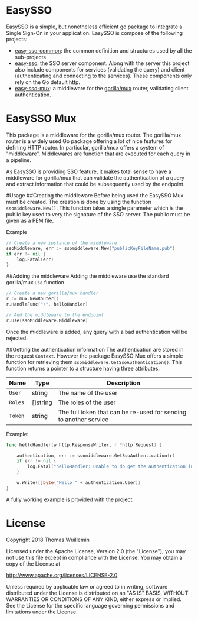 # EasySSO
EasySSO is a simple, but nonetheless efficient go package to integrate a Single Sign-On in your application. EasySSO is compose of the following projects:

 * [easy-sso-common](https://bitbucket.org/twuillemin/easy-sso-common): the common definition and structures used by all the sub-projects
 * [easy-sso](https://bitbucket.org/twuillemin/easy-sso): the SSO server component. Along with the server this project also include components for services (validating the query) and client (authenticating and connecting to the services). These components only rely on the Go default http.
 * [easy-sso-mux](https://bitbucket.org/twuillemin/easy-sso-mux): a middleware for the [gorilla/mux](https://github.com/gorilla/mux) router, validating client authentication.


# EasySSO Mux
This package is a middleware for the gorilla/mux router. The gorilla/mux router is a widely used Go package offering
a lot of nice features for defining HTTP router. In particular, gorilla/mux offers a system of "middleware". Middlewares
are function that are executed for each query in a pipeline.

As EasySSO is providing SSO feature, it makes total sense to have a middleware for gorilla/mux that can validate the
authentication of a query and extract information that could be subsequently used by the endpoint.

#Usage
##Creating the middleware
Before being used the EasySSO Mux must be created. The creation is done by using the function `ssomiddleware.New()`. 
This function takes a single parameter which is the public key used to very the signature of the SSO server. The public
must be given as a PEM file.

Example
```go
// Create a new instance of the middleware
ssoMiddleware, err := ssomiddleware.New("publicKeyFileName.pub")
if err != nil {
    log.Fatal(err)
}
```
##Adding the middleware
Adding the middleware use the standard gorilla/mux `Use` function

```go
// Create a new gorilla/mux handler
r := mux.NewRouter()
r.HandleFunc("/", helloHandler)

// Add the middleware to the endpoint
r.Use(ssoMiddleware.Middleware)
```

Once the middleware is added, any query with a bad authentication will be rejected.

##Getting the authentication information
The authentication are stored in the request `Context`. However the package EasySSO Mux offers a simple function for
retrieving them `ssomiddleware.GetSsoAuthentication()`. This function returns a pointer to a structure having three 
attributes:


Name     |  Type    | Description
-------- | -------- | -------------------------------------------------------------------
`User`   | string   | The name of the user
`Roles`  | []string | The roles of the user
`Token`  | string   | The full token that can be re-used for sending to another service

Example:

```go
func helloHandler(w http.ResponseWriter, r *http.Request) {

	authentication, err := ssomiddleware.GetSsoAuthentication(r)
	if err != nil {
		log.Fatal("helloHandler: Unable to do get the authentication information", err)
	}

	w.Write([]byte("Hello " + authentication.User))
}
```

A fully working example is provided with the project.

# License

Copyright 2018 Thomas Wuillemin

Licensed under the Apache License, Version 2.0 (the "License");
you may not use this file except in compliance with the License.
You may obtain a copy of the License at

http://www.apache.org/licenses/LICENSE-2.0

Unless required by applicable law or agreed to in writing, software
distributed under the License is distributed on an "AS IS" BASIS,
WITHOUT WARRANTIES OR CONDITIONS OF ANY KIND, either express or implied.
See the License for the specific language governing permissions and
limitations under the License.